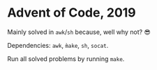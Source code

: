 # Advent of Code, 2019

Mainly solved in `awk`/`sh` because, well why not? :sunglasses:

Dependencies: `awk`, `m̀ake`, `sh`, `socat`.

Run all solved problems by running `make`.
